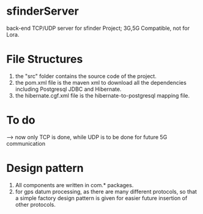 # sfinderServer
back-end TCP/UDP server for sfinder Project; 3G,5G Compatible, not for Lora.


# File Structures
1. the "src" folder contains the source code of the project.
2. the pom.xml file is the maven xml to download all the dependencies including Postgresql JDBC and Hibernate.
3. the hibernate.cgf.xml file is the hibernate-to-postgresql mapping file.

# To do
--> now only TCP is done, while UDP is to be done for future 5G communication

# Design pattern
1.  All components are written in com.* packages.
2.  for gps datum processing, as there are many different protocols, so that a simple factory design pattern is given for easier future insertion of other protocols.
